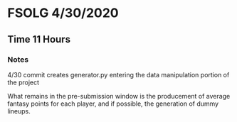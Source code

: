 # FSOLG 4/30/2020
## Time 11 Hours

### Notes
4/30 commit creates generator.py entering the data manipulation portion of the project

What remains in the pre-submission window is the producement of average fantasy points for each player, and if possible, the generation of dummy lineups.
